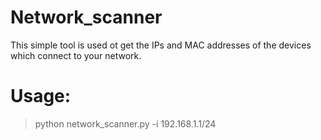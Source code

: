# Network_scanner
This simple tool is used ot get the IPs and MAC addresses of the devices which connect to your network. 


# Usage:
> python network_scanner.py -i 192.168.1.1/24

